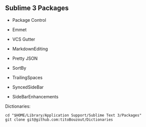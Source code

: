 ## Sublime 3 Packages

* Package Control

* Emmet
* VCS Gutter
* MarkdownEditing
* Pretty JSON
* SortBy
* TrailingSpaces
* SyncedSideBar
* SideBarEnhancements

Dictionaries:

```
cd "$HOME/Library/Application Support/Sublime Text 3/Packages"
git clone git@github.com:titoBouzout/Dictionaries
```
